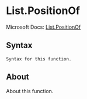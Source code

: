 ---
---

# List.PositionOf

Microsoft Docs: [List.PositionOf](https://docs.microsoft.com/en-us/powerquery-m/list-positionof)

## Syntax

```
Syntax for this function.
```

## About

About this function.

